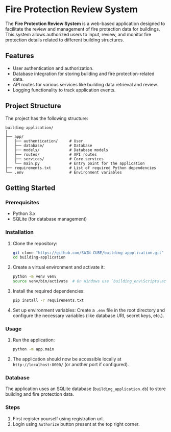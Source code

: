 # Fire Protection Review System

The **Fire Protection Review System** is a web-based application designed to facilitate the review and management of fire protection data for buildings. This system allows authorized users to input, review, and monitor fire protection details related to different building structures.

## Features

- User authentication and authorization.
- Database integration for storing building and fire protection-related data.
- API routes for various services like building data retrieval and review.
- Logging functionality to track application events.

## Project Structure

The project has the following structure:

```
building-application/
│
├── app/
│   ├── authentication/     # User 
│   ├── database/           # Database 
│   ├── models/             # Database models
│   ├── routes/             # API routes
│   ├── services/           # Core services 
│   └── main.py             # Entry point for the application
├── requirements.txt        # List of required Python dependencies
└── .env                    # Environment variables
```

## Getting Started

### Prerequisites

- Python 3.x
- SQLite (for database management)

### Installation

1. Clone the repository:
    ```bash
    git clone "https://github.com/SAIN-CUBE/building-appplication.git"
    cd building-application
    ```

2. Create a virtual environment and activate it:
    ```bash
    python -m venv venv
    source venv/bin/activate  # On Windows use `building_env\Scripts\activate`
    ```

3. Install the required dependencies:
    ```bash
    pip install -r requirements.txt
    ```

4. Set up environment variables:
    Create a `.env` file in the root directory and configure the necessary variables (like database URI, secret keys, etc.).

### Usage

1. Run the application:
    ```bash
    python -m app.main
    ```

2. The application should now be accessible locally at `http://localhost:8000/` (or another port if configured).

### Database

The application uses an SQLite database (`building_application.db`) to store building and fire protection data.

### Steps
1. First register yourself using registration url.
2. Login using `Authorize` button present at the top right corner.

